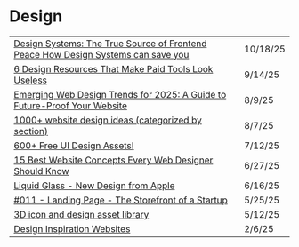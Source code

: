 # Design



|                                                                                                                                                                                                   |         |
| ------------------------------------------------------------------------------------------------------------------------------------------------------------------------------------------------- | ------- |
| [Design Systems: The True Source of Frontend Peace How Design Systems can save you](https://blog.codeminer42.com/design-systems-the-true-source-of-frontend-peace/?ref=dailydev)                  | 10/18/25 |
| [6 Design Resources That Make Paid Tools Look Useless](https://medium.com/@hii_mohit/6-design-resources-that-make-paid-tools-look-useless-32e86f218e4e)                                           | 9/14/25 |
| [Emerging Web Design Trends for 2025: A Guide to Future-Proof Your Website](https://www.usmancode.com/blog/emerging-web-design-trends-for-2025-a-guide-to-future-proof-your-website?ref=dailydev) | 8/9/25  |
| [1000+ website design ideas (categorized by section)](https://devmeetsdevs.com/search/?ref=dailydev)                                                                                              | 8/7/25  |
| [600+ Free UI Design Assets!](https://app.daily.dev/posts/600-free-ui-design-assets--0y2i3dm1a)                                                                                                   | 7/12/25 |
| [15 Best Website Concepts Every Web Designer Should Know](https://app.daily.dev/posts/15-best-website-concepts-every-web-designer-should-know-ka0iigykm)                                          | 6/27/25 |
| [Liquid Glass - New Design from Apple](https://www.youtube.com/watch?v=m6WMwSj_EbA)                                                                                                               | 6/16/25 |
| [#011 - Landing Page - The Storefront of a Startup](https://therift.news/p/011-how-to-build-a-landing-page-for-your-saas?ref=dailydev)                                                            | 5/25/25 |
| [3D icon and design asset library](https://app.daily.dev/posts/3d-icon-and-design-asset-library-eswkeeyqb)                                                                                        | 5/12/25 |
| [Design Inspiration Websites](https://app.daily.dev/posts/design-inspiration-websites-scg7swv9h)                                                                                                  | 2/6/25  |
